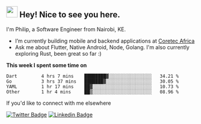 <h2><img src="https://slackmojis.com/emojis/3643-cool-doge/download" width="30"/> Hey! Nice to see you here.</h2>

<p>I'm Philip, a Software Engineer from Nairobi, KE. 

- I’m currently building mobile and backend applications at [Coretec Africa](https://coretecafrica.com/)</br>
- Ask me about Flutter, Native Android, Node, Golang. I'm also currently exploring Rust, been great so far :)</p>

**This week I spent some time on**
<!--START_SECTION:waka-->

```text
Dart         4 hrs 7 mins    ████████▓░░░░░░░░░░░░░░░░   34.21 %
Go           3 hrs 37 mins   ███████▓░░░░░░░░░░░░░░░░░   30.05 %
YAML         1 hr 17 mins    ██▓░░░░░░░░░░░░░░░░░░░░░░   10.73 %
Other        1 hr 4 mins     ██▒░░░░░░░░░░░░░░░░░░░░░░   08.96 %
```

<!--END_SECTION:waka-->

If you'd like to connect with me elsewhere

[![Twitter Badge](https://img.shields.io/badge/-Twitter-1ca0f1?style=flat-square&labelColor=1ca0f1&logo=twitter&logoColor=white&link=https://twitter.com/_diogorodrigues)](https://twitter.com/kimathiphil)  [![Linkedin Badge](https://img.shields.io/badge/-LinkedIn-blue?style=flat-square&logo=Linkedin&logoColor=white&link=https://www.linkedin.com/in/philip-kimathi-2604a9114/)](https://www.linkedin.com/in/philip-kimathi-2604a9114/)
